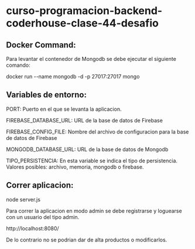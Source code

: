 # curso-programacion-backend-coderhouse-clase-44-desafio


## Docker Command:

Para levantar el contenedor de Mongodb se debe ejecutar el siguiente comando:

docker run --name mongodb -d -p 27017:27017  mongo



## Variables de entorno:

PORT: Puerto en el que se levanta la aplicacion.

FIREBASE_DATABASE_URL: URL de la base de datos de Firebase

FIREBASE_CONFIG_FILE: Nombre del archivo de configuracion para la base de datos de Firebase

MONGODB_DATABASE_URL: URL de la base de datos de Mongodb

TIPO_PERSISTENCIA: En esta variable se indica el tipo de persistencia. Valores posibles: archivo, memoria, mongodb o firebase.


## Correr aplicacion:

node server.js

Para correr la aplicacion en modo admin se debe registrarse y loguearse con un usuario del tipo admin.

http://localhost:8080/

De lo contrario no se podrian dar de alta productos o modificarlos.
